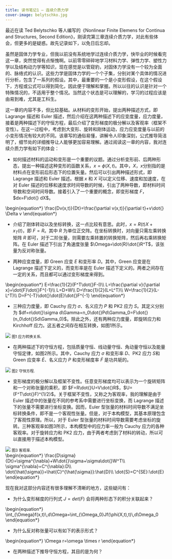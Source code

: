 ```yaml
---
title: 读书笔记1 — 连续介质力学
cover-image: belytschko.jpg
---
```


最近在读 Ted Belytschko 等人编写的《Nonlinear Finite Elemens for Continua and Structures, Second Edition》，刚读完第三章连续介质力学，对此有些体会，但更多的是疑惑。故先记录如下，以免日后忘却。

虽然是固体力学专业，但我以前没有系统地学过连续介质力学，快毕业的时候看完这一章，突然觉得有点惭愧啊。以前零零碎碎地学习材料力学、弹性力学、塑性力学以及结构动力学等知识，现在感觉是以管窥豹，对固体力学没有一个较为全面的、脉络式的认识。这些力学是固体力学的一个个子集，分别对某个具体的情况进行分析，包含了一系列的假设。其中，最重要的一个是小变形假设，在这个假设下，方程或公式可以得到简化，因此便于理解和掌握。所以以往的认识是针对一个特殊情况的，不适用于整个情况。当然这个状态是可以理解的，学习的过程应该是由易到难，尤其是工科生。

这一章的内容不多，但比较基础。从材料的变形开始，提出两种描述方式，即 Lagrange 描述和 Euler 描述，然后介绍在这两种描述下的应变度量，应力度量，接着是两种描述下的守恒方程，最后介绍了变形梯度的极分解以及客观率（框架不变性）。在这一过程中，考虑到大变形、旋转和刚体运动，应力应变度量与以前的小变形情况有较大的不同。该章写的通俗易懂，讲解令人印象深刻，公式推导简洁明了，细节处的详细推导让人能够更加容易理解。通过阅读这一章的内容，我对连续介质力学有如下的体会：

* 如何描述材料的运动和变形是一个重要的议题。通过分析变形前、后两种形态，提出一种描述这种变形的函数关系，$x=\phi(X,t)$。其中，$X$，$x$分别指的是材料点在变形前后形态下的位置矢量。然后可以引出两种描述形式，即 Lagrange 描述和 Euler 描述。根据 $x$ 和 $X$ 可以定义位移、速度和加速度，在对 Euler 描述的位移和速度求时间导数的时候，引出了两种导数，即材料时间导数和空间时间导数。接着引入了一个重要的概念，即变形梯度 $F$，$dx=F\dot{} dX$。

<div class="formula">
\begin{equation*}
\frac{Dv(x,t)}{Dt}=\frac{\partial v(x,t)}{\partial t}+v\dot{} \Delta v
\end{equation*}
</div>

* 介绍了刚体转动以及坐标转换，这一点比较有意思。此时，$x=R(t)X+x_T(t)$，即 $F=R$。其中 $R$ 为单位正交阵。在坐标转换时，对向量只需左乘转换矩阵 $R$ 即可，对于二阶张量，则需要左乘转置的转换矩阵，然后再右乘转换矩阵。在 Euler 描述下引出了角速度张量 $\Omega=\dot{R}\dot{}R^T$，该张量为反对称张量。

* 两种应变度量，即 Green 应变 $E$ 和变形率 $D$。其中，Green 应变是在 Lagrange 描述下定义的，而变形率是在 Euler 描述下定义的。两者之间存在一定的关系，而且都可以通过变形梯度来得到。

<div class="formula">
\begin{equation*}
E=\frac{1}{2}(F^T\dot{}F-I)\\
L=\frac{\partial v}{\partial x}=\dot{F}\dot{}F^{-1}\\
L=D+W\\
D=\frac{1}{2}(L+L^T)\\
W=\frac{1}{2}(L-L^T)\\
D=F^{-T}\dot{}\dot{E}\dot{}F^{-1}
\end{equation*}
</div>

* 三种应力度量，即 Cauchy 应力 $\sigma$、名义应力 $P$ 和 PK2 应力 $S$。其定义分别为 $df=n\dot{}\sigma d\Gamma=n_0\dot{}Pd\Gamma_0=F\dot{}(n_0\dot{}Sd\Gamma_0)$。除此之外，还有两种应力度量，即旋转应力和 Kirchhoff 应力。这五者之间存在相互转换，如图1所示。

<div class="figure">
  <img src="{{ site.baseurl }}/img/stress.jpg">
  <small>图1 应力转换关系.</small>
</div>

* 在两种描述下的守恒方程，包括质量守恒、线动量守恒、角动量守恒以及能量守恒定律，如图2所示。其中，Cauchy 应力 $\sigma$ 和变形率 $D$、PK2 应力 $S$和 Green 应变率 $\dot{E}$、名义应力 $P$ 和变形梯度率 $\dot{F}$ 是功共轭的。

<div class="figure">
  <img src="{{ site.baseurl }}/img/conservation-equations.jpg">
  <small>图2 守恒方程.</small>
</div>

* 变形梯度的极分解以及框架不变性。任意变形梯度均可以表示为一个旋转矩阵和一个对称张量的乘积，即 $F=R\dot{}U=V\dot{}R$，$U=(F^T\dot{}F)^{1/2}$。关于框架不变性，又称之为客观率，我的理解是由于 Euler 描述中的张量在不同的参考系中需要进行坐标变换，而 Lagrange 描述下的张量不需要进行坐标变换。因而，Euler 型张量的材料时间导数不满足坐标转换条件，即不是一个客观性张量。但是，对于本构模型，其基本原理包含了客观性原理。所以，对于 Euler 型张量的材料时间导数需要考虑坐标的旋转。三种客观率如图3所示，本构模型中的应力率一般为 Cauchy 应力的各种客观率。对于旋转应力和 PK2 应力，由于两者考虑到了材料的转动，所以可以直接用于描述本构模型。

<div class="figure">
  <img src="{{ site.baseurl }}/img/objective-rates.jpg">
  <small>图3 客观率.</small>
</div>

<div class="formula">
\begin{equation*}
\frac{D\sigma}{Dt}=\sigma^{\nabla}+W\dot{}\sigma+\sigma\dot{}W^T\\
\sigma^{\nabla}=C^{\nabla}:D\\
\dot{\hat{\sigma}}=\hat{C}^{\hat{\sigma}}:\hat{D}\\
\dot{S}=C^{SE}:\dot{E}
\end{equation*}
</div>

现在我对这部分内容还有很多理解不清晰的地方，这些疑问有：

* 为什么变形梯度的行列式 $J=det(F)$ 会将两种形态下的积分关联起来？

<div class="formula">
\begin{equation*}
\int_{\Omega}f(x,t)\,d\Omega=\int_{\Omega_0}Jf(\phi(X,t),t)\,d\Omega_0
\end{equation*}
</div>

* 为什么反对称张量可以有如下的表示形式？

<div class="formula">
\begin{equation*}
\Omega r=\omega \times r
\end{equation*}
</div>

* 在两种描述下推导守恒方程，其目的是为何？